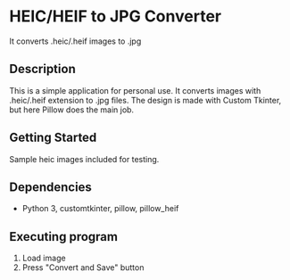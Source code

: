 # HEIC/HEIF to JPG Converter

It converts .heic/.heif images to .jpg

## Description

This is a simple application for personal use.
It converts images with .heic/.heif extension to .jpg files. 
The design is made with Custom Tkinter, but here Pillow does the main job.

## Getting Started

Sample heic images included for testing.

## Dependencies

* Python 3, customtkinter, pillow, pillow_heif

## Executing program

1. Load image
2. Press "Convert and Save" button
